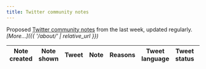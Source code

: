```yaml
---
title: Twitter community notes
---
```


Proposed [Twitter community notes](https://twitter.com/i/communitynotes/download-data) from the last week, updated regularly. _[More…]({{ '/about/' | relative_url }})_

<div class="table-responsive">
  <table id="notes-table" class="table table-striped" data-order='[[ 0, "desc" ]]'>
    <thead>
      <tr>
        <th>Note created</th>
        <th>Note shown</th>
        <th>Tweet</th>
        <th>Note</th>
        <th>Reasons</th>
        <th>Tweet language</th>
        <th>Tweet status</th>
        <th>Username</th>
        <th>Tweet content</th>
      </tr>
    </thead>
    <tbody>
    </tbody>
  </table>
</div>

<script>
  /*
  This list comes from:
  https://developer.x.com/en/docs/twitter-api/enterprise/powertrack-api/guides/operators

  It’s mostly BCP-47, but with some idiosyncracies.
  E.g.:
    * Hebrew is `iw` instead of `he`
    * Indonesian is `in` instead of `id`
    * Haitian Creole is included (`ht`)
  */
  const langLookup = {'am': 'Amharic', 'ar': 'Arabic', 'bg': 'Bulgarian', 'bn': 'Bengali', 'bo': 'Tibetan', 'bs': 'Bosnian', 'ca': 'Catalan', 'ckb': 'Sorani Kurdish', 'cs': 'Czech', 'cy': 'Welsh', 'da': 'Danish', 'de': 'German', 'dv': 'Maldivian', 'el': 'Greek', 'en': 'English', 'es': 'Spanish', 'et': 'Estonian', 'eu': 'Basque', 'fa': 'Persian', 'fi': 'Finnish', 'fr': 'French', 'gu': 'Gujarati', 'hi': 'Hindi', 'hi-Latn': 'Latinized Hindi', 'hr': 'Croatian', 'ht': 'Haitian Creole', 'hu': 'Hungarian', 'hy': 'Armenian', 'in': 'Indonesian', 'is': 'Icelandic', 'it': 'Italian', 'iw': 'Hebrew', 'ja': 'Japanese', 'ka': 'Georgian', 'km': 'Khmer', 'kn': 'Kannada', 'ko': 'Korean', 'lo': 'Lao', 'lt': 'Lithuanian', 'lv': 'Latvian', 'ml': 'Malayalam', 'mr': 'Marathi', 'my': 'Burmese', 'ne': 'Nepali', 'nl': 'Dutch', 'no': 'Norwegian', 'or': 'Oriya', 'pa': 'Panjabi', 'pl': 'Polish', 'ps': 'Pashto', 'pt': 'Portuguese', 'ro': 'Romanian', 'ru': 'Russian', 'sd': 'Sindhi', 'si': 'Sinhala', 'sk': 'Slovak', 'sl': 'Slovenian', 'sr': 'Serbian', 'sv': 'Swedish', 'ta': 'Tamil', 'te': 'Telugu', 'th': 'Thai', 'tl': 'Tagalog', 'tr': 'Turkish', 'ug': 'Uyghur', 'uk': 'Ukrainian', 'ur': 'Urdu', 'vi': 'Vietnamese', 'zh-CN': 'Simplified Chinese', 'zh-TW': 'Traditional Chinese', 'zh': 'Chinese', 'art': 'X', 'qam': 'X', 'qct': 'X', 'qht': 'X', 'qme': 'X', 'qst': 'X', 'und': 'X', 'zxx': 'X'}
  let table = new DataTable('#notes-table', {
    layout: {
      top2Start: 'search',
      top: 'searchPanes',
      topStart: 'info',
      topEnd: 'paging',
      bottomStart: 'info',
      bottom2Start: 'pageLength'
    },
    fixedHeader: true,
    ajax: {
      url: '{{ '/data/notes.json' | relative_url }}',
      dataSrc: ''
    },
    columns: [
      {
        data: 'created_at',
        render: function (data, type, row, meta) {
          if (type !== 'display') {
            return data;
          }
          return '<a href="https://twitter.com/i/birdwatch/t/' + row['tweet_id'] + '" target="_blank">' + luxon.DateTime.fromISO(data).toFormat('d MMM yyyy') + '</a>';
        },
        searchable: false
      },
      {
        data: 'shown',
        defaultContent: '',
        render: function (data, type, row, meta) {
          if (data === undefined) {
            return '';
          }
          if (type !== 'display') {
            return data;
          }
          content = luxon.DateTime.fromISO(data).toFormat('d MMM yyyy')
          if (row['removed']) {
            content += ' (since removed)';
          }
          return content;
        },
        searchable: false
      },
      {
        data: 'tweet_id',
        width: '550px',
        render: function (data, type, row, meta) {
          if (type !== 'display') {
            return data;
          }
          content = row['tweet'] ? row['tweet'] : '';
          return '<blockquote class="twitter-tweet">' + content + '<a href="https://twitter.com/_/status/' + data + '"></a></blockquote>';
        }
      },
      {
        data: 'summary'
      },
      {
        data: 'reasons'
      },
      {
        data: 'lang',
        visible: false,
        defaultContent: '',
        render: function (data, type, row, meta) {
          if (!data) {
            if (type === 'sort') {
              return '~ (put this last)';
            }
            if (type === 'display') {
              return 'Unknown language (deleted)';
            }
            return data;
          }
          const niceName = langLookup[data];
          if (niceName === 'X') {
            // there are a handful of language codes that are used for
            // esoteric twitter things, including emoji-only tweets (`art`)
            // and hashtag-only tweets (`qht`). We lump these all together
            if (type === 'display') {
              return 'Twitter special (see about page)';
            }
            return niceName;
          }
          if (type === 'display' || type === 'sort') {
            return niceName;
          }
          return data;
        }
      },
      {
        data: 'deleted',
        visible: false,
        defaultContent: 0,
        render: function (data, type, row, meta) {
          if (type === 'display') {
            return (data === 1) ? 'Deleted' : 'Published';
          }
          return data;
        }
      },
      {
        data: 'user',
        searchable: true,
        visible: false,
        defaultContent: ''
      },
      {
        data: 'tweet',
        searchable: true,
        visible: false,
        defaultContent: ''
      },
    ],
    drawCallback: function (settings) {
      twttr.widgets.load();
    },
    searchPanes: {
      orderable: false,
      columns: [5, 6],
      preSelect: [
        {
          column: 5,
          rows: ['en', 'X', '']
        },
        {
          column: 6,
          rows: [0]
        },
      ],
      initCollapsed: true
    }
  });

  twttr.events.bind(
    'rendered',
    function () {
      table.fixedHeader.adjust();
    }
  );
</script>
